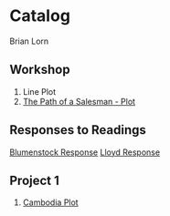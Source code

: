 # Catalog

Brian Lorn

## Workshop

1. Line Plot
2. [The Path of a Salesman - Plot](https://github.com/Brian-Lorn/workshop/blob/master/The%20Path%20of%20a%20Salesman.png)

## Responses to Readings

[Blumenstock Response](https://github.com/Brian-Lorn/workshop/blob/master/blumenstock.md)
[Lloyd Response](https://github.com/Brian-Lorn/workshop/blob/master/Lloyd.md)

## Project 1

1. [Cambodia Plot](https://github.com/Brian-Lorn/workshop/blob/master/cambodia.png)

